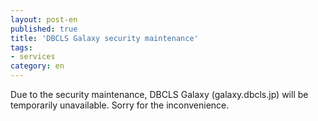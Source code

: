 ```yaml
---
layout: post-en
published: true
title: 'DBCLS Galaxy security maintenance'
tags:
- services
category: en
---
```


Due to the security maintenance, DBCLS Galaxy (galaxy.dbcls.jp) will be temporarily unavailable. Sorry for the inconvenience.